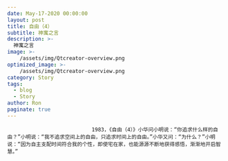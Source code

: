 ```yaml
---
date: May-17-2020 00:00:00
layout: post
title: 自由（4）
subtitle: 神寓之言
description: >-
  神寓之言
image: >-
    /assets/img/Qtcreator-overview.png
optimized_image: >-
    /assets/img/Qtcreator-overview.png
category: Story
tags:
  - blog
  - Story
author: Ron
paginate: true
---
```


							　　1983，《自由（4）》小华问小明说：“你追求什么样的自由？”小明说：“我不追求空间上的自由，只追求时间上的自由。”小华又问：“为什么？”小明说：“因为自主支配时间符合我的个性，即使宅在家，也能源源不断地获得感悟，渐渐地开启智慧。”
							
							
						